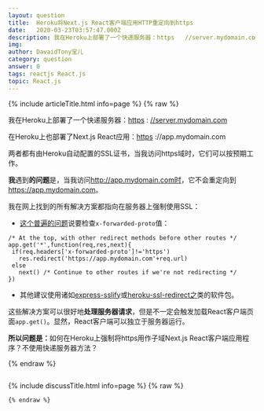```yaml
---
layout: question
title:  Heroku将Next.js React客户端应用HTTP重定向到https
date:   2020-03-23T03:57:47.000Z
description: 我在Heroku上部署了一个快递服务器：https   //server.mydomain.com在Heroku上也部署了Next.js React应...
img: 
author: DavaidTony宝儿
category: question
answer: 0
tags: reactjs React.js
topic: React.js
---
```

<div class="article-root">
  <div class="article">
    {% include articleTitle.html info=page %}
    {% raw %}
    <div class="article-content"><p><font style="vertical-align: inherit;"><font style="vertical-align: inherit;">我在Heroku上部署了一个快递服务器：</font><a href="https://server.mydomain.com" rel="noreferrer"><font style="vertical-align: inherit;">https</font></a><font style="vertical-align: inherit;"> : </font></font><a href="https://server.mydomain.com" rel="noreferrer"><font style="vertical-align: inherit;"><font style="vertical-align: inherit;">//server.mydomain.com</font></font></a></p>

<p><font style="vertical-align: inherit;"><font style="vertical-align: inherit;">在Heroku上也部署了Next.js React应用：</font><a href="https://app.mydomain.com" rel="noreferrer"><font style="vertical-align: inherit;">https</font></a><font style="vertical-align: inherit;"> ://app.mydomain.com</font></font><a href="https://app.mydomain.com" rel="noreferrer"><font style="vertical-align: inherit;"></font></a></p>

<p><font style="vertical-align: inherit;"><font style="vertical-align: inherit;">两者都有由Heroku自动配置的SSL证书，当我访问https域时，它们可以按预期工作。</font></font></p>

<p><strong><font style="vertical-align: inherit;"><font style="vertical-align: inherit;">我</font></font></strong><font style="vertical-align: inherit;"><font style="vertical-align: inherit;">遇到</font><strong><font style="vertical-align: inherit;">的问题</font></strong><font style="vertical-align: inherit;">是，当我访问</font></font><a href="http://app.mydomain.com" rel="noreferrer"><font style="vertical-align: inherit;"><font style="vertical-align: inherit;">http://app.mydomain.com时</font></font></a><font style="vertical-align: inherit;"><font style="vertical-align: inherit;">，它不会重定向到</font></font><a href="https://app.mydomain.com" rel="noreferrer"><font style="vertical-align: inherit;"><font style="vertical-align: inherit;">https://app.mydomain.com</font></font></a><font style="vertical-align: inherit;"><font style="vertical-align: inherit;">。</font></font></p>

<p><font style="vertical-align: inherit;"><font style="vertical-align: inherit;">我在网上找到的所有解决方案都指向在服务器上强制使用SSL：</font></font></p>

<ul>
<li><a href="https://stackoverflow.com/questions/7185074/heroku-nodejs-http-to-https-ssl-forced-redirect"><font style="vertical-align: inherit;"><font style="vertical-align: inherit;">这个普遍的问题</font></font></a><font style="vertical-align: inherit;"><font style="vertical-align: inherit;">说要检查</font></font><code>x-forwarded-proto</code><font style="vertical-align: inherit;"><font style="vertical-align: inherit;">值：</font></font></li>
</ul>

<pre><code>/* At the top, with other redirect methods before other routes */<font></font>
app.get('*',function(req,res,next){<font></font>
 if(req.headers['x-forwarded-proto']!='https')<font></font>
   res.redirect('https://app.mydomain.com'+req.url)<font></font>
 else<font></font>
   next() /* Continue to other routes if we're not redirecting */<font></font>
})<font></font>
</code></pre>

<ul>
<li><font style="vertical-align: inherit;"><font style="vertical-align: inherit;">其他建议使用诸如</font></font><a href="https://www.npmjs.com/package/express-sslify" rel="noreferrer"><font style="vertical-align: inherit;"><font style="vertical-align: inherit;">express-sslify</font></font></a><font style="vertical-align: inherit;"><font style="vertical-align: inherit;">或</font></font><a href="https://www.npmjs.com/package/heroku-ssl-redirect" rel="noreferrer"><font style="vertical-align: inherit;"><font style="vertical-align: inherit;">heroku-ssl-redirect之</font></font></a><font style="vertical-align: inherit;"><font style="vertical-align: inherit;">类的软件包</font><font style="vertical-align: inherit;">。</font></font></li>
</ul>

<p><font style="vertical-align: inherit;"><font style="vertical-align: inherit;">这些解决方案可以很好地</font></font><strong><font style="vertical-align: inherit;"><font style="vertical-align: inherit;">处理服务器请求</font></font></strong><font style="vertical-align: inherit;"><font style="vertical-align: inherit;">，但是不一定会触发加载React客户端页面</font></font><code>app.get()</code><font style="vertical-align: inherit;"><font style="vertical-align: inherit;">。</font><font style="vertical-align: inherit;">显然，React客户端可以独立于服务器运行。</font></font></p>

<p><strong><font style="vertical-align: inherit;"><font style="vertical-align: inherit;">所以问题是：</font></font></strong><font style="vertical-align: inherit;"><font style="vertical-align: inherit;">如何在Heroku上强制将https用作子域Next.js React客户端应用程序？</font><font style="vertical-align: inherit;">不使用快递服务器方法？</font></font></p></div>
    {% endraw %}
  </div>
  <p style="height: 0;width:0;overflow: hidden;"> 第2779篇《Heroku将Next.js React客户端应用HTTP重定向到https》来自Winter(https://github.com/aiyld/aiyld.github.io)的站点</p>
  <div class="discuss-wrapper">
    {% include discussTitle.html info=page %}
    {% raw %}
    
    {% endraw %}
  </div>
<div>
